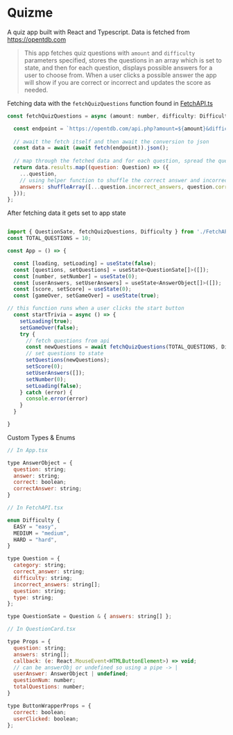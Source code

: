 # Quizme

A quiz app built with React and Typescript. Data is fetched from https://opentdb.com

> This app fetches quiz questions with `amount` and `difficulty` parameters specified, stores the questions in an array which is set to state, and then for each question, displays possible answers for a user to choose from. When a user clicks a possible answer the app will show if you are correct or incorrect and updates the score as needed.


Fetching data with the `fetchQuizQuestions` function found in [FetchAPI.ts](https://github.com/dislersd/quizme/blob/master/src/API.ts)

```javascript
const fetchQuizQuestions = async (amount: number, difficulty: Difficulty) => {

  const endpoint = `https://opentdb.com/api.php?amount=${amount}&difficulty=${difficulty}&type=multiple`;
  
  // await the fetch itself and then await the conversion to json
  const data = await (await fetch(endpoint)).json();
  
  // map through the fetched data and for each question, spread the question obj into the new array, as well as an answers property
  return data.results.map((question: Question) => ({
    ...question,
    // using helper function to shuffle the correct answer and incorrect answers which are all spread into an array
    answers: shuffleArray([...question.incorrect_answers, question.correct_answer]),
  }));
};
```

After fetching data it gets set to app state

```javascript

import { QuestionSate, fetchQuizQuestions, Difficulty } from './FetchAPI';
const TOTAL_QUESTIONS = 10;

const App = () => {

  const [loading, setLoading] = useState(false);
  const [questions, setQuestions] = useState<QuestionSate[]>([]);
  const [number, setNumber] = useState(0);
  const [userAnswers, setUserAnswers] = useState<AnswerObject[]>([]);
  const [score, setScore] = useState(0);
  const [gameOver, setGameOver] = useState(true);

// this function runs when a user clicks the start button
  const startTrivia = async () => {
    setLoading(true);
    setGameOver(false);
    try {
      // fetch questions from api
      const newQuestions = await fetchQuizQuestions(TOTAL_QUESTIONS, Difficulty.EASY);
      // set questions to state
      setQuestions(newQuestions);
      setScore(0);
      setUserAnswers([]);
      setNumber(0);
      setLoading(false);
    } catch (error) {
      console.error(error)
    }
  }

}
```

Custom Types & Enums

```javascript
// In App.tsx

type AnswerObject = {
  question: string;
  answer: string;
  correct: boolean;
  correctAnswer: string;
}

// In FetchAPI.tsx

enum Difficulty {
  EASY = "easy",
  MEDIUM = "medium",
  HARD = "hard",
}

type Question = {
  category: string;
  correct_answer: string;
  difficulty: string;
  incorrect_answers: string[];
  question: string;
  type: string;
};

type QuestionSate = Question & { answers: string[] };

// In QuestionCard.tsx

type Props = {
  question: string;
  answers: string[];
  callback: (e: React.MouseEvent<HTMLButtonElement>) => void;
  // can be answerObj or undefined so using a pipe -> |
  userAnswer: AnswerObject | undefined;
  questionNum: number;
  totalQuestions: number;
}

type ButtonWrapperProps = {
  correct: boolean;
  userClicked: boolean;
};

```
